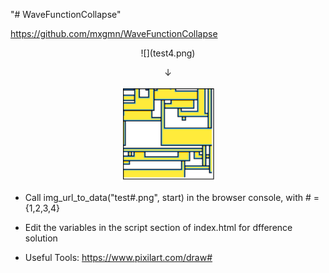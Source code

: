 "# WaveFunctionCollapse"   

https://github.com/mxgmn/WaveFunctionCollapse
<p align="center">
![](test4.png)  
</p>

<p align="center">
↓  
</p> 

<p align="center">
<img src="test4Model.png" width=150 />
</p>

- Call img_url_to_data("test#.png", start) in the browser console, with # = {1,2,3,4}  

- Edit the variables in the script section of index.html for dfference solution  

- Useful Tools:
    https://www.pixilart.com/draw#  
